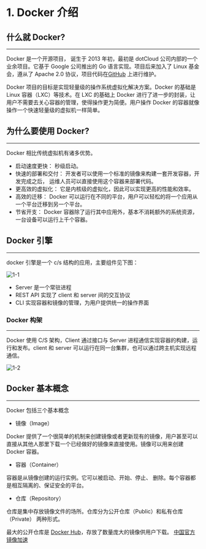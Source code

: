 # 1. Docker 介绍

## 什么就 Docker?

---

Docker 是一个开源项目， 诞生于 2013 年初，最初是 dotCloud 公司内部的一个业余项目。它基于 Google 公司推出的 Go 语言实现。项目后来加入了 Linux 基金会，遵从了 Apache 2.0 协议，项目代码在[GitHub](https://github.com/docker) 上进行维护。

Docker 项目的目标是实现轻量级的操作系统虚拟化解决方案。Docker 的基础是 Linux 容器（LXC）等技术。在 LXC 的基础上 Docker 进行了进一步的封装，让用户不需要去关心容器的管理，使得操作更为简便。用户操作 Docker 的容器就像操作一个快速轻量级的虚拟机一样简单。

## 为什么要使用 Docker?

---

Docker 相比传统虚拟机有诸多优势。

- 启动速度更快： 秒级启动。
- 快速的部署和交付： 开发者可以使用一个标准的镜像来构建一套开发容器，开发完成之后， 运维人员可以直接使用这个容器来部署代码。
- 更高效的虚拟化： 它是内核级的虚拟化，因此可以实现更高的性能和效率。
- 高效的迁移： Docker 可以运行在不同的平台，用户可以轻松的将一个应用从一个平台迁移到另一个平台。
- 节省开支： Docker 容器除了运行其中应用外，基本不消耗额外的系统资源，一台设备可以运行上千个容器。

## Docker 引擎

---

docker 引擎是一个 c/s 结构的应用，主要组件见下图：

![1-1](<https://cubox.pro/c/filters:no_upscale()?imageUrl=https%3A%2F%2Fcubox.pro%2Fc%2Ffilters%3Ano_upscale%28%29%3FimageUrl%3Dhttp%3A%2F%2Fhainiubl.com%2Fimages%2F2016%2Fengine-components-flow.png>)

- Server 是一个常驻进程
- REST API 实现了 client 和 server 间的交互协议
- CLI 实现容器和镜像的管理，为用户提供统一的操作界面

### Docker 构架

---

Docker 使用 C/S 架构，Client 通过接口与 Server 进程通信实现容器的构建，运行和发布。client 和 server 可以运行在同一台集群，也可以通过跨主机实现远程通信。

![1-2](<https://cubox.pro/c/filters:no_upscale()?imageUrl=https%3A%2F%2Fcubox.pro%2Fc%2Ffilters%3Ano_upscale%28%29%3FimageUrl%3Dhttp%3A%2F%2Fhainiubl.com%2Fimages%2F2016%2Farchitecture.jpg>)

## Docker 基本概念

---

Docker 包括三个基本概念

- 镜像（Image）

Docker 提供了一个很简单的机制来创建镜像或者更新现有的镜像，用户甚至可以直接从其他人那里下载一个已经做好的镜像来直接使用。镜像可以用来创建 Docker 容器。

- 容器（Container）

容器是从镜像创建的运行实例。它可以被启动、开始、停止、 删除。每个容器都是相互隔离的、保证安全的平台。

- 仓库（Repository）

仓库是集中存放镜像文件的场所。仓库分为公开仓库（Public）和私有仓库（Private） 两种形式。

最大的公开仓库是 [Docker Hub](https://hub.docker.com/)，存放了数量庞大的镜像供用户下载。 [中国官方镜像加速](https://www.docker-cn.com/registry-mirror)
